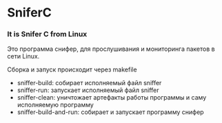 # SniferC
### It is Snifer C from Linux

Это программа снифер, для прослушивания и мониторинга пакетов в сети Linux.

Сборка и запуск происходит через makefile

- sniffer-build: собирает исполняемый файл sniffer
- sniffer-run: запускает исполняемый файл sniffer
- sniffer-clean: уничтожает артефакты работы программы и саму исполняемую программу
- sniffer-build-and-run: собирает и запускает программу снифер

